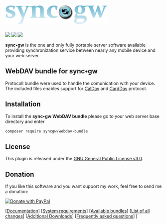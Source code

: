 # ![picture logo](https://github.com/syncgw/gui-bundle/blob/master/assets/syncgw.png "sync•gw") #
 
![](https://img.shields.io/packagist/v/syncgw/webdav-bundle.svg)
![](https://img.shields.io/packagist/l/syncgw/webdav-bundle.svg)
![](https://img.shields.io/packagist/dt/syncgw/webdav-bundle.svg)
 
**sync•gw** is the one and only fully portable server software available providing synchronization service between nearly any mobile device and your web server.

## WebDAV bundle for sync•gw ##
Protocoll bundle were used to handle the comunication with your device. 
The included files enables support for [CalDav](http://en.wikipedia.org/wiki/CalDAV) and [CardDav](http://en.wikipedia.org/wiki/CardDAV) protocol. 

## Installation ##
To install the **sync•gw WebDAV bundle** please go to your web server base directory and enter

```bash
composer require syncgw/webdav-bundle
```

## License ##
This plugin is released under the [GNU General Public License v3.0](./LICENSE).

## Donation ##

If you like this software and you want support my work, feel free to send me a donation:

<a href="https://www.paypal.com/donate/?hosted_button_id=DS6VK49NAFHEQ" target="_blank" rel="noopener">   <img src="https://www.paypalobjects.com/en_US/DK/i/btn/btn_donateCC_LG.gif" alt="Donate with PayPal"/> </a>

[[Documentation](https://github.com/syncgw/doc-bundle/blob/master/README.md)]
[[System requirements](https://github.com/syncgw/doc-bundle/blob/master/PreReqs.md)] 
[[Available bundles](https://github.com/syncgw/doc-bundle/blob/master/Packages.md)] 
[[List of all changes](https://github.com/syncgw/doc-bundle/blob/master/Changes.md)] 
[[Additional Downloads](https://github.com/syncgw/doc-bundle/blob/master/Downloads.md)] 
[[Frequently asked questions](https://github.com/syncgw/doc-bundle/blob/master/FAQ.md)] 
[